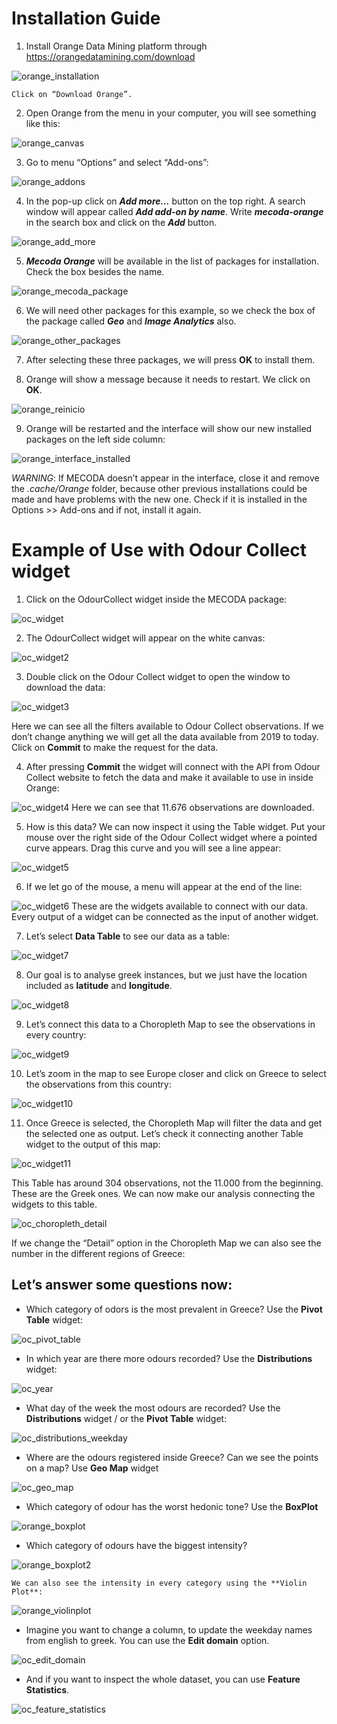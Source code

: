 # Installation Guide

1. Install Orange Data Mining platform through https://orangedatamining.com/download 
<img src="images/orange_installation.png" alt="orange_installation"/> 

    Click on “Download Orange”.

2. Open Orange from the menu in your computer, you will see something like this:
<img src="images/orange_canvas.png" alt="orange_canvas"/> 

3. Go to menu “Options” and select “Add-ons”:
<img src="images/orange_addons.png" alt="orange_addons"/> 

4. In the pop-up click on ***Add more…*** button on the top right. A search window will appear called ***Add add-on by name***. Write ***mecoda-orange*** in the search box and click on the ***Add*** button.
<img src="images/orange_add_more2.png" alt="orange_add_more"/> 

5. ***Mecoda Orange*** will be available in the list of packages for installation. Check the box besides the name.
<img src="images/orange_mecoda_package.png" alt="orange_mecoda_package"/> 

6. We will need other packages for this example, so we check the box of the package called ***Geo*** and ***Image Analytics*** also.
<img src="images/orange_other_packages.png" alt="orange_other_packages"/> 

7. After selecting these three packages, we will press **OK** to install them.

8. Orange will show a message because it needs to restart. We click on **OK**.
<img src="images/orange_reinicio.png" alt="orange_reinicio"/> 

9. Orange will be restarted and the interface will show our new installed packages on the left side column:
<img src="images/orange_interface_installed.png" alt="orange_interface_installed"/> 

*WARNING*: If MECODA doesn’t appear in the interface, close it and remove the *.cache/Orange* folder, because other previous installations could be made and have problems with the new one. Check if it is installed in the Options >> Add-ons and if not, install it again.


# Example of Use with Odour Collect widget

1. Click on the OdourCollect widget inside the MECODA package:
<img src="images/oc_widget.png" alt="oc_widget"/> 

2. The OdourCollect widget will appear on the white canvas:
<img src="images/oc_widget2.png" alt="oc_widget2"/> 

3. Double click on the Odour Collect widget to open the window to download the data:
<img src="images/oc_widget3.png" alt="oc_widget3"/> 

Here we can see all the filters available to Odour Collect observations. If we don’t change anything we will get all the data available from 2019 to today. Click on **Commit** to make the request for the data.

4. After pressing **Commit** the widget will connect with the API from Odour Collect website to fetch the data and make it available to use in inside Orange:
<img src="images/oc_widget4.png" alt="oc_widget4"/> 
Here we can see that 11.676 observations are downloaded.

5. How is this data? We can now inspect it using the Table widget. Put your mouse over the right side of the Odour Collect widget where a pointed curve appears. Drag this curve and you will see a line appear:
<img src="images/oc_widget5.png" alt="oc_widget5"/> 

6. If we let go of the mouse, a menu will appear at the end of the line:
<img src="images/oc_widget6.png" alt="oc_widget6"/> 
These are the widgets available to connect with our data. Every output of a widget can be connected as the input of another widget. 

7. Let’s select **Data Table** to see our data as a table:
<img src="images/oc_widget7.png" alt="oc_widget7"/> 

8. Our goal is to analyse greek instances, but we just have the location included as **latitude** and **longitude**.
<img src="images/oc_widget8.png" alt="oc_widget8"/> 

9. Let’s connect this data to a Choropleth Map to see the observations in every country:
<img src="images/oc_widget9.png" alt="oc_widget9"/> 

10. Let’s zoom in the map to see Europe closer and click on Greece to select the observations from this country:
<img src="images/oc_widget10.png" alt="oc_widget10"/> 

11. Once Greece is selected, the Choropleth Map will filter the data and get the selected one as output. Let’s check it connecting another Table widget to the output of this map:
<img src="images/oc_widget11.png" alt="oc_widget11"/> 

This Table has around 304 observations, not the 11.000 from the beginning. These are the Greek ones. We can now make our analysis connecting the widgets to this table.

<img src="images/oc_choropleth_detail.png" alt="oc_choropleth_detail"/> 

If we change the “Detail” option in the Choropleth Map we can also see the number in the different regions of Greece:

## Let’s answer some questions now:
* Which category of odors is the most prevalent in Greece? Use the **Pivot Table** widget:
<img src="images/oc_pivot.png" alt="oc_pivot_table"/> 

* In which year are there more odours recorded? Use the **Distributions** widget:
<img src="images/oc_year.png" alt="oc_year"/> 

* What day of the week the most odours are recorded? Use the **Distributions** widget / or the **Pivot Table** widget:
<img src="images/oc_distributions_weekday2.png" alt="oc_distributions_weekday"/> 

* Where are the odours registered inside Greece? Can we see the points on a map? Use **Geo Map** widget
<img src="images/oc_geo_map.png" alt="oc_geo_map"/> 

* Which category of odour has the worst hedonic tone? Use the **BoxPlot**
<img src="images/orange_boxplot.png" alt="orange_boxplot"/> 

* Which category of odours have the biggest intensity?
<img src="images/orange_boxplot2.png" alt="orange_boxplot2"/> 

    We can also see the intensity in every category using the **Violin Plot**:
<img src="images/orange_violinplot.png" alt="orange_violinplot"/> 

* Imagine you want to change a column, to update the weekday names from english to greek. You can use the **Edit domain** option.
<img src="images/oc_edit_domain.png" alt="oc_edit_domain"/> 

* And if you want to inspect the whole dataset, you can use **Feature Statistics**.
<img src="images/oc_feature_statistics.png" alt="oc_feature_statistics"/> 




